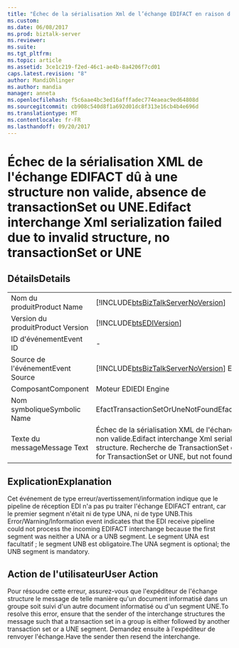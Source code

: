 ```yaml
---
title: "Échec de la sérialisation Xml de l’échange EDIFACT en raison d’une structure non valide, aucun transactionSet ou de UNE | Documents Microsoft"
ms.custom: 
ms.date: 06/08/2017
ms.prod: biztalk-server
ms.reviewer: 
ms.suite: 
ms.tgt_pltfrm: 
ms.topic: article
ms.assetid: 3ce1c219-f2ed-46c1-ae4b-8a4206f7cd01
caps.latest.revision: "8"
author: MandiOhlinger
ms.author: mandia
manager: anneta
ms.openlocfilehash: f5c6aae4bc3ed16afffadec774eaeac9ed64808d
ms.sourcegitcommit: cb908c540d8f1a692d01dc8f313e16cb4b4e696d
ms.translationtype: MT
ms.contentlocale: fr-FR
ms.lasthandoff: 09/20/2017
---
```

# <a name="edifact-interchange-xml-serialization-failed-due-to-invalid-structure-no-transactionset-or-une"></a><span data-ttu-id="5db17-102">Échec de la sérialisation XML de l'échange EDIFACT dû à une structure non valide, absence de transactionSet ou UNE.</span><span class="sxs-lookup"><span data-stu-id="5db17-102">Edifact interchange Xml serialization failed due to invalid structure, no transactionSet or UNE</span></span>
## <a name="details"></a><span data-ttu-id="5db17-103">Détails</span><span class="sxs-lookup"><span data-stu-id="5db17-103">Details</span></span>  
  
|||  
|-|-|  
|<span data-ttu-id="5db17-104">Nom du produit</span><span class="sxs-lookup"><span data-stu-id="5db17-104">Product Name</span></span>|[!INCLUDE[btsBizTalkServerNoVersion](../includes/btsbiztalkservernoversion-md.md)]|  
|<span data-ttu-id="5db17-105">Version du produit</span><span class="sxs-lookup"><span data-stu-id="5db17-105">Product Version</span></span>|[!INCLUDE[btsEDIVersion](../includes/btsediversion-md.md)]|  
|<span data-ttu-id="5db17-106">ID d'événement</span><span class="sxs-lookup"><span data-stu-id="5db17-106">Event ID</span></span>|-|  
|<span data-ttu-id="5db17-107">Source de l'événement</span><span class="sxs-lookup"><span data-stu-id="5db17-107">Event Source</span></span>|[!INCLUDE[btsBizTalkServerNoVersion](../includes/btsbiztalkservernoversion-md.md)]<span data-ttu-id="5db17-108"> EDI</span><span class="sxs-lookup"><span data-stu-id="5db17-108"> EDI</span></span>|  
|<span data-ttu-id="5db17-109">Composant</span><span class="sxs-lookup"><span data-stu-id="5db17-109">Component</span></span>|<span data-ttu-id="5db17-110">Moteur EDI</span><span class="sxs-lookup"><span data-stu-id="5db17-110">EDI Engine</span></span>|  
|<span data-ttu-id="5db17-111">Nom symbolique</span><span class="sxs-lookup"><span data-stu-id="5db17-111">Symbolic Name</span></span>|<span data-ttu-id="5db17-112">EfactTransactionSetOrUneNotFound</span><span class="sxs-lookup"><span data-stu-id="5db17-112">EfactTransactionSetOrUneNotFound</span></span>|  
|<span data-ttu-id="5db17-113">Texte du message</span><span class="sxs-lookup"><span data-stu-id="5db17-113">Message Text</span></span>|<span data-ttu-id="5db17-114">Échec de la sérialisation XML de l'échange EDIFACT dû à une structure non valide.</span><span class="sxs-lookup"><span data-stu-id="5db17-114">Edifact interchange Xml serialization failed due to invalid structure.</span></span> <span data-ttu-id="5db17-115">Recherche de TransactionSet ou de UNE infructueuse.</span><span class="sxs-lookup"><span data-stu-id="5db17-115">Looking for TransactionSet or UNE, but not found</span></span>|  
  
## <a name="explanation"></a><span data-ttu-id="5db17-116">Explication</span><span class="sxs-lookup"><span data-stu-id="5db17-116">Explanation</span></span>  
 <span data-ttu-id="5db17-117">Cet événement de type erreur/avertissement/information indique que le pipeline de réception EDI n'a pas pu traiter l'échange EDIFACT entrant, car le premier segment n'était ni de type UNA, ni de type UNB.</span><span class="sxs-lookup"><span data-stu-id="5db17-117">This Error/Warning/Information event indicates that the EDI receive pipeline could not process the incoming EDIFACT interchange because the first segment was neither a UNA or a UNB segment.</span></span> <span data-ttu-id="5db17-118">Le segment UNA est facultatif ; le segment UNB est obligatoire.</span><span class="sxs-lookup"><span data-stu-id="5db17-118">The UNA segment is optional; the UNB segment is mandatory.</span></span>  
  
## <a name="user-action"></a><span data-ttu-id="5db17-119">Action de l'utilisateur</span><span class="sxs-lookup"><span data-stu-id="5db17-119">User Action</span></span>  
 <span data-ttu-id="5db17-120">Pour résoudre cette erreur, assurez-vous que l'expéditeur de l'échange structure le message de telle manière qu'un document informatisé dans un groupe soit suivi d'un autre document informatisé ou d'un segment UNE.</span><span class="sxs-lookup"><span data-stu-id="5db17-120">To resolve this error, ensure that the sender of the interchange structures the message such that a transaction set in a group is either followed by another transaction set or a UNE segment.</span></span> <span data-ttu-id="5db17-121">Demandez ensuite à l'expéditeur de renvoyer l'échange.</span><span class="sxs-lookup"><span data-stu-id="5db17-121">Have the sender then resend the interchange.</span></span>